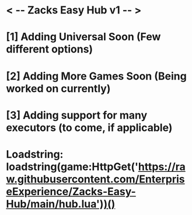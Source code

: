 # < -- Zacks Easy Hub v1 -- >
# [1] Adding Universal Soon (Few different options)
# [2] Adding More Games Soon (Being worked on currently)
# [3] Adding support for many executors (to come, if applicable)

# Loadstring: loadstring(game:HttpGet('https://raw.githubusercontent.com/EnterpriseExperience/Zacks-Easy-Hub/main/hub.lua'))()
